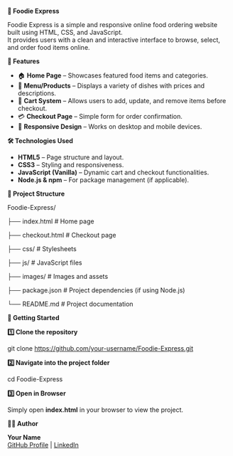 **🍔 Foodie Express**

Foodie Express is a simple and responsive online food ordering website built using HTML, CSS, and JavaScript.  
It provides users with a clean and interactive interface to browse, select, and order food items online.

**📌 Features**

- 🏠 **Home Page** – Showcases featured food items and categories.
- 📜 **Menu/Products** – Displays a variety of dishes with prices and descriptions.
- 🛒 **Cart System** – Allows users to add, update, and remove items before checkout.
- 💳 **Checkout Page** – Simple form for order confirmation.
- 📱 **Responsive Design** – Works on desktop and mobile devices.

**🛠️ Technologies Used**

- **HTML5** – Page structure and layout.
- **CSS3** – Styling and responsiveness.
- **JavaScript (Vanilla)** – Dynamic cart and checkout functionalities.
- **Node.js & npm** – For package management (if applicable).

**📂 Project Structure**

Foodie-Express/

├── index.html # Home page

├── checkout.html # Checkout page

├── css/ # Stylesheets

├── js/ # JavaScript files

├── images/ # Images and assets

├── package.json # Project dependencies (if using Node.js)

└── README.md # Project documentation

**🚀 Getting Started**

**1️⃣ Clone the repository**

git clone <https://github.com/your-username/Foodie-Express.git>

**2️⃣ Navigate into the project folder**

cd Foodie-Express

**3️⃣ Open in Browser**

Simply open **index.html** in your browser to view the project.

**🧑‍💻 Author**

**Your Name**  
[GitHub Profile](https://github.com/Rohith-kumar42) | [LinkedIn](https://www.linkedin.com/in/rohithkumarbalraj/)
